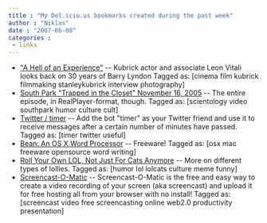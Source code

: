 ```yaml
---
title : "My Del.icio.us bookmarks created during the past week"
author : "Niklas"
date : "2007-06-08"
categories : 
 - links
---
```


- ["A Hell of an Experience"](http://www.thereeler.com/features/a_hell_of_an_experience.php "http://www.thereeler.com/features/a_hell_of_an_experience.php") -- Kubrick actor and associate Leon Vitali looks back on 30 years of Barry Lyndon Tagged as: \[cinema film kubrick filmmaking stanleykubrick interview photography\]
- [South Park "Trapped in the Closet" November 16, 2005](http://www.xenutv.com/cruise/sp-closet.htm "http://www.xenutv.com/cruise/sp-closet.htm") -- The entire episode, in RealPlayer-format, though. Tagged as: \[scientology video southpark humor culture cult\]
- [Twitter / timer](http://twitter.com/timer "http://twitter.com/timer") -- Add the bot "timer" as your Twitter friend and use it to receive messages after a certain number of minutes have passed. Tagged as: \[timer twitter useful\]
- [Bean: An OS X Word Processor](http://www.bean-osx.com/ "http://www.bean-osx.com/") -- Freeware! Tagged as: \[osx mac freeware opensource word writing\]
- [Roll Your Own LOL, Not Just For Cats Anymore](http://laughingsquid.com/roll-your-own-lol-not-just-for-cats-anymore/ "http://laughingsquid.com/roll-your-own-lol-not-just-for-cats-anymore/") -- More on different types of lollies. Tagged as: \[humor lol lolcats culture meme funny\]
- [Screencast-O-Matic](http://www.screencast-o-matic.com/ "http://www.screencast-o-matic.com/") -- Screencast-O-Matic is the free and easy way to create a video recording of your screen (aka screencast) and upload it for free hosting all from your browser with no install! Tagged as: \[screencast video free screencasting online web2.0 productivity presentation\]
